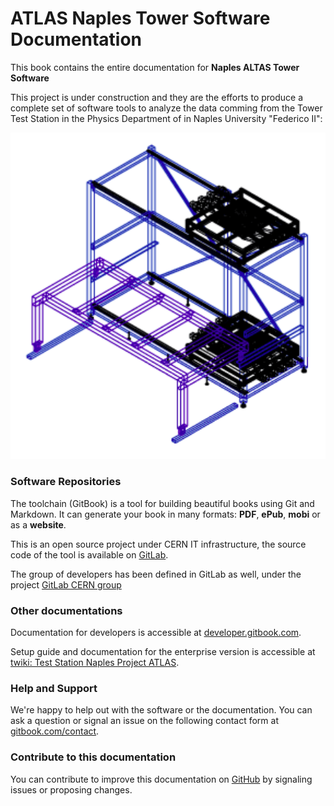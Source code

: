 # ATLAS Naples Tower Software Documentation

This book contains the entire documentation for **Naples ALTAS Tower Software**

This project is under construction and they are the efforts to produce a complete set of software tools to analyze the data comming from the Tower Test Station in the Physics Department of in Naples University "Federico II":


![Tower Cover](assets/tower_cover.png)

### Software Repositories

The toolchain (GitBook) is a tool for building beautiful books using Git and Markdown. It can generate your book in many formats: **PDF**, **ePub**, **mobi** or as a **website**.

This is an open source project under CERN IT infrastructure, the source code of the tool is available on [GitLab](https://gitlab.cern.ch/arturos/ATLAS-NA-Tower).

The group of developers has been defined in GitLab as well, under the project [GitLab CERN group](https://gitlab.cern.ch/groups/Naples-Software-ATLAS)

### Other documentations

Documentation for developers is accessible at [developer.gitbook.com](https://developer.gitbook.com).

Setup guide and documentation for the enterprise version is accessible at [twiki: Test Station Naples Project ATLAS](https://twiki.cern.ch/twiki/bin/view/Main/TestStationNaplesProjectATLAS).

### Help and Support

We're happy to help out with the software or the documentation. You can ask a question or signal an issue on the following contact form at [gitbook.com/contact](https://www.gitbook.com/contact).

### Contribute to this documentation

You can contribute to improve this documentation on [GitHub](https://github.com/artfisica/documentation) by signaling issues or proposing changes.

